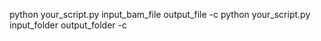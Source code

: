 python your_script.py input_bam_file output_file -c 
python your_script.py input_folder output_folder -c

